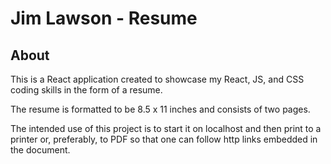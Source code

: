 # Jim Lawson - Resume

## About

This is a React application created to showcase my React, JS, and CSS coding skills in the form of a resume.

The resume is formatted to be 8.5 x 11 inches and consists of two pages.

The intended use of this project is to start it on localhost and then print to a printer or, preferably, to PDF so that one can follow http links embedded in the document.
